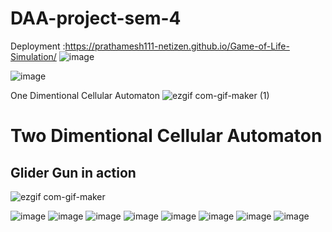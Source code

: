 # DAA-project-sem-4

Deployment :https://prathamesh111-netizen.github.io/Game-of-Life-Simulation/
![image](https://user-images.githubusercontent.com/79742694/180504500-6a77c766-7509-4e90-ab10-8c3b0b9ff5a6.png)

![image](https://user-images.githubusercontent.com/79742694/180502555-ca6c11bd-44a5-4b61-bdc7-f448ee1ded56.png)

One Dimentional Cellular Automaton
![ezgif com-gif-maker (1)](https://user-images.githubusercontent.com/79742694/180504322-5be55432-372f-4a78-8d0b-459345c0d08c.gif)

# Two Dimentional Cellular Automaton
## Glider Gun in action<br/>
![ezgif com-gif-maker](https://user-images.githubusercontent.com/79742694/180503604-961c4458-1dff-4486-9477-7e8da12fcc3f.gif)

![image](https://user-images.githubusercontent.com/79742694/180504547-0abb199b-5d27-4a27-ad0d-cc7d77e4d929.png)
![image](https://user-images.githubusercontent.com/79742694/180504576-2ef1911b-8739-4f06-86e0-2eb03e227acf.png)
![image](https://user-images.githubusercontent.com/79742694/180504604-9e49d2da-6d8a-49ca-bea8-bfa30fa01cea.png)
![image](https://user-images.githubusercontent.com/79742694/180504634-2600efdf-1338-456e-a8cd-2b4a1f1812f0.png)
![image](https://user-images.githubusercontent.com/79742694/180504674-7bee8ec5-177f-4177-a685-57de75ee53a9.png)
![image](https://user-images.githubusercontent.com/79742694/180504710-5c1a6060-8191-459b-ab00-66a849bb46dd.png)
![image](https://user-images.githubusercontent.com/79742694/180504749-3aa10db4-3cbc-4679-a088-2d22c5c29350.png)
![image](https://user-images.githubusercontent.com/79742694/180504786-a9d64010-72f5-4744-bcb1-617edaf28e01.png)



